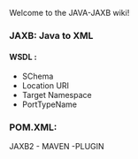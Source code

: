 Welcome to the JAVA-JAXB wiki!

### JAXB:  Java to XML

#### WSDL :

*  SChema
*  Location URI
*  Target Namespace 
*  PortTypeName

### POM.XML:

JAXB2 - MAVEN -PLUGIN